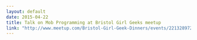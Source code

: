 ```yaml
---
layout: default
date: 2015-04-22
title: Talk on Mob Programming at Bristol Girl Geeks meetup
link: "http://www.meetup.com/Bristol-Girl-Geek-Dinners/events/221328972/"
---
```

